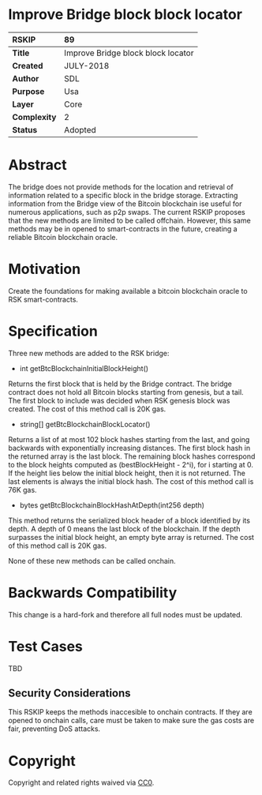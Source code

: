 # Improve Bridge block block locator

|RSKIP          |89           |
| :------------ |:-------------|
|**Title**      |Improve Bridge block block locator|
|**Created**    |JULY-2018 |
|**Author**     |SDL |
|**Purpose**    |Usa |
|**Layer**      |Core |
|**Complexity** |2 |
|**Status**     |Adopted |

# **Abstract**

The bridge does not provide methods for the location and retrieval of information related to a specific block in the bridge storage.
Extracting information from the Bridge view of the Bitcoin blockchain ise useful for numerous applications, such as p2p swaps.
The current RSKIP proposes that the new methods are limited to be called offchain.
However, this same methods may be in opened to smart-contracts in the future, creating a reliable Bitcoin blockchain oracle.

# **Motivation**

Create the foundations for making available a bitcoin blockchain oracle to RSK smart-contracts.

# **Specification**

Three new methods are added to the RSK bridge:

* int getBtcBlockchainInitialBlockHeight()

Returns the first block that is held by the Bridge contract. The bridge contract does not hold all Bitcoin blocks starting from genesis, but a tail. The first block to include was decided when RSK genesis block was created.
The cost of this method call is 20K gas.


* string[] getBtcBlockchainBlockLocator()

Returns a list of at most 102 block hashes starting from the last, and going backwards with exponentially increasing distances.
The first block hash in the returned array is the last block. The remaining block hashes correspond to the block heights computed as (bestBlockHeight - 2^i), for i starting at 0.
If the height lies below the initial block height, then it is not returned.
The last elements is always the initial block hash.
The cost of this method call is 76K gas.

* bytes getBtcBlockchainBlockHashAtDepth(int256 depth)

This method returns the serialized block header of a block identified by its depth.
A depth of 0 means the last block of the blockchain.
If the depth surpasses the initial block height, an empty byte array is returned.
The cost of this method call is 20K gas.

None of these new methods can be called onchain.


# Backwards Compatibility

This change is a hard-fork and therefore all full nodes must be updated. 

# Test Cases

TBD

## Security Considerations

This RSKIP keeps the methods inaccesible to onchain contracts. If they are opened to onchain calls, care must be taken to make sure the gas costs are fair, preventing DoS attacks.

# **Copyright**

Copyright and related rights waived via [CC0](https://creativecommons.org/publicdomain/zero/1.0/).